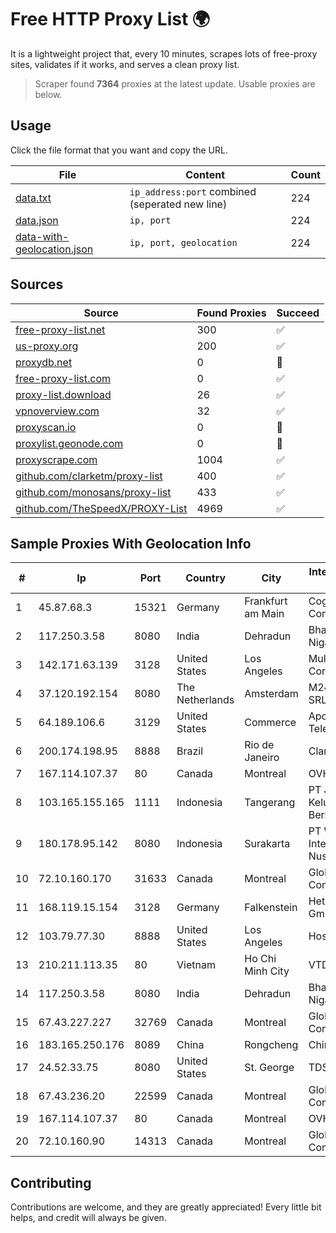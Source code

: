
# Free HTTP Proxy List 🌍

It is a lightweight project that, every 10 minutes, scrapes lots of free-proxy sites, validates if it works, and serves a clean proxy list.


> Scraper found **7364** proxies at the latest update. Usable proxies are below.

## Usage

Click the file format that you want and copy the URL.


|File|Content|Count|
|----|-------|-----|
|[data.txt](https://raw.githubusercontent.com/themiralay/Proxy-List-World/master/data.txt)|`ip_address:port` combined (seperated new line)|224|
|[data.json](https://raw.githubusercontent.com/themiralay/Proxy-List-World/master/data.json)|`ip, port`|224|
|[data-with-geolocation.json](https://raw.githubusercontent.com/themiralay/Proxy-List-World/master/data-with-geolocation.json)|`ip, port, geolocation`|224|

## Sources

|Source|Found Proxies|Succeed|
|------|-------------|-------|
|[free-proxy-list.net](https://free-proxy-list.net)|300|✅|
|[us-proxy.org](https://www.us-proxy.org)|200|✅|
|[proxydb.net](http://proxydb.net)|0|🚫|
|[free-proxy-list.com](https://free-proxy-list.com/?page=&port=&type%5B%5D=http&type%5B%5D=https&up_time=0&search=Search)|0|✅|
|[proxy-list.download](https://www.proxy-list.download/HTTP)|26|✅|
|[vpnoverview.com](https://vpnoverview.com/privacy/anonymous-browsing/free-proxy-servers)|32|✅|
|[proxyscan.io](https://www.proxyscan.io)|0|🚫|
|[proxylist.geonode.com](https://proxylist.geonode.com/api/proxy-list?limit=300&page=1&sort_by=lastChecked&sort_type=desc&protocols=http,https)|0|🚫|
|[proxyscrape.com](https://api.proxyscrape.com/v2/?request=displayproxies&protocol=http&timeout=10000&country=all&ssl=all&anonymity=all)|1004|✅|
|[github.com/clarketm/proxy-list](https://raw.githubusercontent.com/clarketm/proxy-list/master/proxy-list-raw.txt)|400|✅|
|[github.com/monosans/proxy-list](https://raw.githubusercontent.com/monosans/proxy-list/main/proxies/http.txt)|433|✅|
|[github.com/TheSpeedX/PROXY-List](https://raw.githubusercontent.com/TheSpeedX/PROXY-List/master/http.txt)|4969|✅|


## Sample Proxies With Geolocation Info

|#|Ip|Port|Country|City|Internet Service Provider|
|-|--|----|-------|----|-------------------------|
|1|45.87.68.3|15321|Germany|Frankfurt am Main|Cogent Communications|
|2|117.250.3.58|8080|India|Dehradun|Bharat Sanchar Nigam Ltd|
|3|142.171.63.139|3128|United States|Los Angeles|Multacom Corporation|
|4|37.120.192.154|8080|The Netherlands|Amsterdam|M247 Europe SRL|
|5|64.189.106.6|3129|United States|Commerce|Apogee Telecom Inc.|
|6|200.174.198.95|8888|Brazil|Rio de Janeiro|Claro S.A|
|7|167.114.107.37|80|Canada|Montreal|OVH SAS|
|8|103.165.155.165|1111|Indonesia|Tangerang|PT Jaringan Keluarga Bersama|
|9|180.178.95.142|8080|Indonesia|Surakarta|PT Widya Intersat Nusantara|
|10|72.10.160.170|31633|Canada|Montreal|GloboTech Communications|
|11|168.119.15.154|3128|Germany|Falkenstein|Hetzner Online GmbH|
|12|103.79.77.30|8888|United States|Los Angeles|Hostvy Limited|
|13|210.211.113.35|80|Vietnam|Ho Chi Minh City|VTDC|
|14|117.250.3.58|8080|India|Dehradun|Bharat Sanchar Nigam Ltd|
|15|67.43.227.227|32769|Canada|Montreal|GloboTech Communications|
|16|183.165.250.176|8089|China|Rongcheng|Chinanet|
|17|24.52.33.75|8080|United States|St. George|TDS TELECOM|
|18|67.43.236.20|22599|Canada|Montreal|GloboTech Communications|
|19|167.114.107.37|80|Canada|Montreal|OVH SAS|
|20|72.10.160.90|14313|Canada|Montreal|GloboTech Communications|



## Contributing

Contributions are welcome, and they are greatly appreciated! Every
little bit helps, and credit will always be given.

